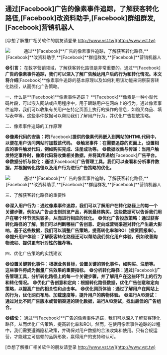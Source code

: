 ## **通过**[Facebook]**广告的像素事件追踪，了解获客转化路径,**[Facebook]**改资料助手,**[Facebook]**群组群发,**[Facebook]**营销机器人**

[😍想了解推广相关软件的朋友请登录 http://www.vst.tw](http://www.vst.tw)

 <center><img src="https://vst.tw/MP4/tuiguang/png/4.png" alt="通过**[Facebook]**广告的像素事件追踪，了解获客转化路径,**[Facebook]**改资料助手,**[Facebook]**群组群发,**[Facebook]**营销机器人"></center>

**😄引言：**
在数字营销领域，了解获客转化路径是非常重要的。通过**[Facebook]**广告的像素事件追踪，我们可以深入了解广告触达用户后的行为和转化情况。本文将介绍**[Facebook]**像素事件追踪的基本原理以及如何利用该功能来洞察获客转化路径，从而优化广告策略。

一、什么是**[Facebook]**像素事件追踪？
**[Facebook]**像素是一种小型代码片段，可以嵌入网站或应用程序中，用于跟踪用户在网站上的行为。通过像素事件追踪，我们可以收集有关用户在特定页面上执行的操作的信息，如购买商品、填写表单等。这些事件数据可以帮助我们了解用户行为，并优化广告投放策略。

二、像素事件追踪的工作原理

**😄像素代码的安装：将**[Facebook]**提供的像素代码嵌入到网站的HTML代码中，以便在用户访问网站时加载该代码。**
**😄触发事件：在需要追踪的页面上，设置相应的事件触发代码，例如购买完成、注册成功等。**
**😄数据收集与传递：当用户触发特定事件时，像素代码将收集相关数据，并将其传递给**[Facebook]**广告平台。**
**😄数据分析与优化：通过**[Facebook]**广告管理工具，我们可以查看和分析事件数据，并根据转化路径以及用户行为进行广告策略的优化。**

 <center><img src="https://vst.tw/MP4/tuiguang/png/0.png" alt="通过**[Facebook]**广告的像素事件追踪，了解获客转化路径,**[Facebook]**改资料助手,**[Facebook]**群组群发,**[Facebook]**营销机器人"></center>

三、了解获客转化路径的重要性

**😄深入用户行为：通过像素事件追踪，我们可以了解用户在转化路径上的每一个关键步骤，例如从广告点击到浏览产品，再到最终购买。这些数据可以告诉我们用户在哪个环节流失较多，从而进行相应的优化。**
**😄优化广告投放策略：通过获客转化路径的了解，我们可以判断哪些广告创意、定向或营销渠道对转化产生最大影响。基于这些数据，我们可以调整广告策略，提高转化率和ROI（投资回报率）。**
**😄提升用户体验：了解获客转化路径还可以帮助我们优化用户体验，例如改善购物流程、提供更有针对性的推荐等。**

四、优化广告策略的实践建议

**😄设置关键转化事件：根据业务目标，设置关键的转化事件，如购买、注册等。这些事件将成为衡量广告效果的重要指标。**
**😄分析转化路径：通过**[Facebook]**广告管理工具，分析转化路径上的每一个关键步骤，并了解用户在这些环节上的行为和转化情况。**
**😄优化广告创意和定向：根据转化路径数据，优化广告创意和定向策略，以提高广告的相关性和点击率。**
**😄优化网页体验：通过了解用户在网站上的行为，优化网页布局、加载速度等，提升用户的购物体验。**
**😄进行A/B测试：通过对比不同广告版本或营销渠道的转化数据，进行A/B测试，找出最佳的广告组合。**

**😄结论：**
通过**[Facebook]**广告的像素事件追踪，我们可以深入了解获客转化路径，从而优化广告策略，提高转化率和ROI。然而，在使用像素事件追踪的过程中，我们需要遵循隐私政策，并确保对用户数据的合法收集和使用。只有合规运营，才能建立可信赖的品牌形象，赢得用户的支持和认可。

[😍想了解推广相关软件的朋友请登录 http://www.vst.tw](http://www.vst.tw)



